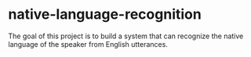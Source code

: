 # native-language-recognition
The goal of this project is to build a system that can recognize the native language of the speaker from English utterances.

